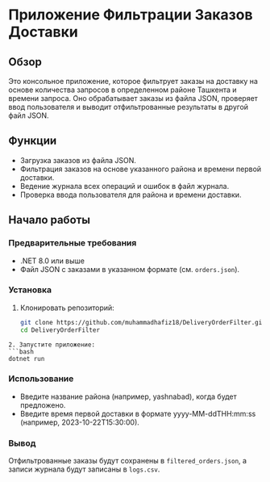 # Приложение Фильтрации Заказов Доставки

## Обзор
Это консольное приложение, которое фильтрует заказы на доставку на основе количества запросов в определенном районе Ташкента и времени запроса. Оно обрабатывает заказы из файла JSON, проверяет ввод пользователя и выводит отфильтрованные результаты в другой файл JSON.

## Функции
- Загрузка заказов из файла JSON.
- Фильтрация заказов на основе указанного района и времени первой доставки.
- Ведение журнала всех операций и ошибок в файл журнала.
- Проверка ввода пользователя для района и времени доставки.

## Начало работы

### Предварительные требования
- .NET 8.0 или выше
- Файл JSON с заказами в указанном формате (см. `orders.json`).

### Установка
1. Клонировать репозиторий:
   ```bash
   git clone https://github.com/muhammadhafiz18/DeliveryOrderFilter.git
   cd DeliveryOrderFilter
  ```
2. Запустите приложение:
```bash
dotnet run
```

### Использование
- Введите название района (например, yashnabad), когда будет предложено.
- Введите время первой доставки в формате yyyy-MM-ddTHH:mm:ss (например, 2023-10-22T15:30:00).

### Вывод
Отфильтрованные заказы будут сохранены в `filtered_orders.json`, а записи журнала будут записаны в `logs.csv`.
